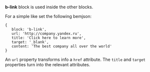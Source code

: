 **b-link** block is used inside the other blocks.

For a simple like set the following bemjson:

```bemjson
{
   block: 'b-link',
   url: 'http://company.yandex.ru',
   title: 'Click here to learn more',
   target: '_blank',
   content: 'The best company all over the world'
}
```

An `url` property transforms info a `href` attribute. The `title` and `target` properties turn into the relevant attributes.
